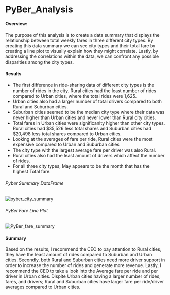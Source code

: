 # PyBer_Analysis
#### Overview:
The purpose of this analysis is to create a data summary that displays the relationship between total weekly fares in three different city types. By creating this data summary we can see city types and their total fare by creating a line plot to visually explain how they might correlate. Lastly, by addressing the correlations within the data, we can confront any possible disparities among the city types.

#### Results
- The first difference in ride-sharing data of different city types is the number of rides in the city. Rural cities had the least number of rides compared to Urban cities, where the total rides were 1,625. 
- Urban cities also had a larger number of total drivers compared to both Rural and Suburban cities. 
- Suburban cities seemed to be the median city type where their data was never higher than Urban cities and never lower than Rural city cities.
- Total fares in Urban cities were significanlty higher than other city types. Rural cities had $35,526 less total shares and Suburban cities had $20,498 less total shares compared to Urban cities.
- Looking at the averages of fare per ride, Rural cities were the most expensive compared to Urban and Suburban cities.
- The city type with the largest average fare per driver was also Rural. 
- Rural cities also had the least amount of drivers which affect the number of rides.
- For all three city types, May appears to be the month that has the highest Total fare. 
###### Pyber Summary DataFrame
![pyber_city_summary](https://user-images.githubusercontent.com/90741799/138621239-2605c313-f448-4af4-aead-e2a898fcece8.png)
###### PyBer Fare Line Plot
![PyBer_fare_summary](https://user-images.githubusercontent.com/90741799/138620558-4390da08-9bc7-4117-8ba8-66315ffaf874.png)

#### Summary
Based on the results, I recommend the CEO to pay attention to Rural cities, they have the least amount of rides compared to Suburban and Urban cities. Secondly, both  Rural and Suburban cities need more driver support in order to increase the number of rides and generate more revenue. Lastly, I recommend the CEO to take a look into the Average fare per ride and per driver in Urban cities. Dispite Urban cities having a larger number of rides, fares, and drivers; Rural and Suburban cities have larger fare per ride/driver averages compared to Urban cities.
